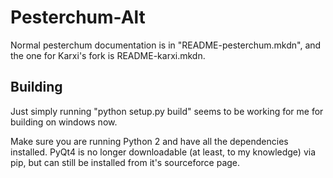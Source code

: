 # Pesterchum-Alt
Normal pesterchum documentation is in "README-pesterchum.mkdn", and the one for Karxi's fork is README-karxi.mkdn.

## Building
Just simply running "python setup.py build" seems to be working for me for building on windows now.

Make sure you are running Python 2 and have all the dependencies installed. PyQt4 is no longer downloadable (at least, to my knowledge) via pip, but can still be installed from it's sourceforce page.

